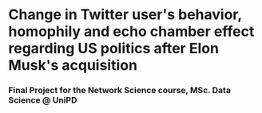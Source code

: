 # Change in Twitter user's behavior, homophily and echo chamber effect regarding US politics after Elon Musk's acquisition
### Final Project for the Network Science course, MSc. Data Science @ UniPD
